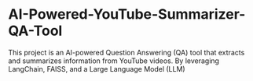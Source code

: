 # AI-Powered-YouTube-Summarizer-QA-Tool
This project is an AI-powered Question Answering (QA) tool that extracts and summarizes information from YouTube videos.   By leveraging LangChain, FAISS, and a Large Language Model (LLM)
